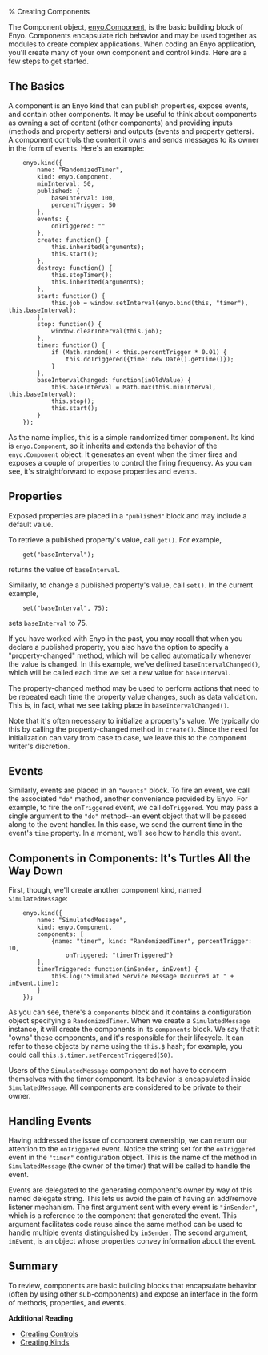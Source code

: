 % Creating Components

The Component object, [enyo.Component](http://enyojs.com/api/#enyo.Component),
is the basic building block of Enyo.  Components encapsulate rich behavior and
may be used together as modules to create complex applications.  When coding an
Enyo application, you'll create many of your own component and control kinds.
Here are a few steps to get started.

## The Basics

A component is an Enyo kind that can publish properties, expose events, and
contain other components.  It may be useful to think about components as owning
a set of content (other components) and providing inputs (methods and property
setters) and outputs (events and property getters).  A component controls the
content it owns and sends messages to its owner in the form of events. Here's an
example: 

        enyo.kind({
            name: "RandomizedTimer",
            kind: enyo.Component,
            minInterval: 50,
            published: {
                baseInterval: 100,
                percentTrigger: 50
            },
            events: {
                onTriggered: ""
            },
            create: function() {
                this.inherited(arguments);
                this.start();
            },
            destroy: function() {
                this.stopTimer();
                this.inherited(arguments);
            },
            start: function() {
                this.job = window.setInterval(enyo.bind(this, "timer"), this.baseInterval);
            },
            stop: function() {
                window.clearInterval(this.job);
            },
            timer: function() {
                if (Math.random() < this.percentTrigger * 0.01) {
                    this.doTriggered({time: new Date().getTime()});
                }
            },
            baseIntervalChanged: function(inOldValue) {
                this.baseInterval = Math.max(this.minInterval, this.baseInterval);
                this.stop();
                this.start();
            }
        });

As the name implies, this is a simple randomized timer component.  Its kind is
`enyo.Component`, so it inherits and extends the behavior of the
`enyo.Component` object.  It generates an event when the timer fires and exposes
a couple of properties to control the firing frequency.  As you can see, it's
straightforward to expose properties and events.

## Properties

Exposed properties are placed in a `"published"` block and may include a default
value.

To retrieve a published property's value, call `get()`.  For example,

        get("baseInterval");

returns the value of `baseInterval`.

Similarly, to change a published property's value, call `set()`.  In the current
example,

        set("baseInterval", 75);

sets `baseInterval` to 75.

If you have worked with Enyo in the past, you may recall that when you declare a
published property, you also have the option to specify a "property-changed"
method, which will be called automatically whenever the value is changed.  In
this example, we've defined `baseIntervalChanged()`, which will be called each
time we set a new value for `baseInterval`.

The property-changed method may be used to perform actions that need to be
repeated each time the property value changes, such as data validation.  This
is, in fact, what we see taking place in `baseIntervalChanged()`.

Note that it's often necessary to initialize a property's value.  We typically
do this by calling the property-changed method in `create()`.  Since the need
for initialization can vary from case to case, we leave this to the component
writer's discretion.

## Events

Similarly, events are placed in an `"events"` block.  To fire an event, we call
the associated `"do"` method, another convenience provided by Enyo.  For
example, to fire the `onTriggered` event, we call `doTriggered`.  You may pass a
single argument to the `"do"` method--an event object that will be passed along
to the event handler.  In this case, we send the current time in the event's
`time` property.  In a moment, we'll see how to handle this event.

## Components in Components: It's Turtles All the Way Down

First, though, we'll create another component kind, named `SimulatedMessage`:

        enyo.kind({
            name: "SimulatedMessage",
            kind: enyo.Component,
            components: [
                {name: "timer", kind: "RandomizedTimer", percentTrigger: 10,
                    onTriggered: "timerTriggered"}
            ],
            timerTriggered: function(inSender, inEvent) {
                this.log("Simulated Service Message Occurred at " + inEvent.time);
            }
        });

As you can see, there's a `components` block and it contains a configuration
object specifying a `RandomizedTimer`.  When we create a `SimulatedMessage`
instance, it will create the components in its `components` block.  We say that
it "owns" these components, and it's responsible for their lifecycle.  It can
refer to these objects by name using the `this.$` hash; for example, you could
call `this.$.timer.setPercentTriggered(50)`.

Users of the `SimulatedMessage` component do not have to concern themselves with
the timer component.  Its behavior is encapsulated inside `SimulatedMessage`.
All components are considered to be private to their owner.

## Handling Events

Having addressed the issue of component ownership, we can return our attention
to the `onTriggered` event.  Notice the string set for the `onTriggered` event
in the `"timer"` configuration object.  This is the name of the method in
`SimulatedMessage` (the owner of the timer) that will be called to handle the
event.

Events are delegated to the generating component's owner by way of this named
delegate string.  This lets us avoid the pain of having an add/remove listener
mechanism.  The first argument sent with every event is `"inSender"`, which is a
reference to the component that generated the event.  This argument facilitates
code reuse since the same method can be used to handle multiple events
distinguished by `inSender`.  The second argument, `inEvent`, is an object whose
properties convey information about the event.

## Summary

To review, components are basic building blocks that encapsulate behavior (often
by using other sub-components) and expose an interface in the form of methods,
properties, and events.

**Additional Reading**

* [Creating Controls](creating-controls.html)
* [Creating Kinds](creating-kinds.html)